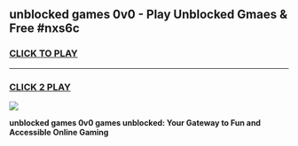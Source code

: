 
## unblocked games 0v0 - Play Unblocked Gmaes & Free #nxs6c
<h3>
<a href="https://premium.freeplayer.one?title=unblocked_games_0v0&ref=01M">CLICK TO PLAY</a></h3>
<hr>

<h3>
<a href="https://premium.freeplayer.one?title=unblocked_games_0v0&ref=01M">CLICK 2 PLAY</a>
  
</h3>

<a href="https://premium.freeplayer.one?title=unblocked_games_0v0&ref=01M"><img src="https://clearcache.store/games.png"></a>


**unblocked games 0v0 games unblocked: Your Gateway to Fun and Accessible Online Gaming**
